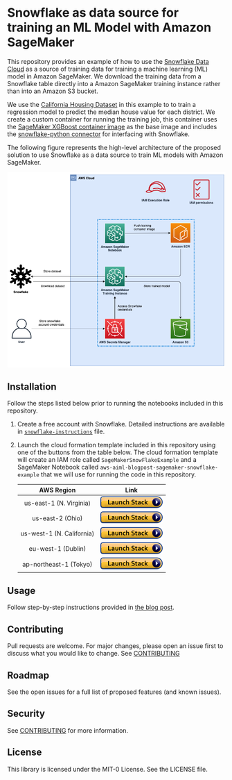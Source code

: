 # Snowflake as data source for training an ML Model with Amazon SageMaker

This repository provides an example of how to use the [Snowflake Data Cloud](https://www.snowflake.com/) as a source of training data for training a machine learning (ML) model in Amazon SageMaker. We download the training data from a Snowflake table directly into a Amazon SageMaker training instance rather than into an Amazon S3 bucket.

We use the [California Housing Dataset](https://inria.github.io/scikit-learn-mooc/python_scripts/datasets_california_housing.html) in this example to to train a regression model to predict the median house value for each district. We create a custom container for running the training job, this container uses the [SageMaker XGBoost container image](https://github.com/aws/sagemaker-xgboost-container) as the base image and includes the [snowflake-python connector](https://pypi.org/project/snowflake-connector-python/) for interfacing with Snowflake.

The following figure represents the high-level architecture of the proposed solution to use Snowflake as a data source to train ML models with Amazon SageMaker.

![Architecture](img/snowflake-sagemaker-page-1.png)

## Installation

Follow the steps listed below prior to running the notebooks included in this repository.

1. Create a free account with Snowflake. Detailed instructions are available in [`snowflake-instructions`](./snowflake-instructions.md) file.

1. Launch the cloud formation template included in this repository using one of the buttons from the table below. The cloud formation template will create an IAM role called `SageMakerSnowFlakeExample` and a SageMaker Notebook called `aws-aiml-blogpost-sagemaker-snowflake-example` that we will use for running the code in this repository.


   |AWS Region                |     Link        |
   |:------------------------:|:-----------:|
   |us-east-1 (N. Virginia)    | [<img src="./img/cloudformation-launch-stack.png">](https://console.aws.amazon.com/cloudformation/home?region=us-east-1#/stacks/new?stackName=sagemake-snowflake-example-stack&templateURL=https://aws-blogs-artifacts-public.s3.amazonaws.com/artifacts/ML-12893/sagemaker-snowflake-template.yml) |
   |us-east-2 (Ohio)          | [<img src="./img/cloudformation-launch-stack.png">](https://console.aws.amazon.com/cloudformation/home?region=us-east-2#/stacks/new?stackName=sagemake-snowflake-example-stack&templateURL=https://aws-blogs-artifacts-public.s3.amazonaws.com/artifacts/ML-12893/sagemaker-snowflake-template.yml) |
   |us-west-1 (N. California) | [<img src="./img/cloudformation-launch-stack.png">](https://console.aws.amazon.com/cloudformation/home?region=us-west-1#/stacks/new?stackName=sagemake-snowflake-example-stack&templateURL=https://aws-blogs-artifacts-public.s3.amazonaws.com/artifacts/ML-12893/sagemaker-snowflake-template.yml) |
   |eu-west-1 (Dublin)        | [<img src="./img/cloudformation-launch-stack.png">](https://console.aws.amazon.com/cloudformation/home?region=eu-west-1#/stacks/new?stackName=sagemake-snowflake-example-stack&templateURL=https://aws-blogs-artifacts-public.s3.amazonaws.com/artifacts/ML-12893/sagemaker-snowflake-template.yml) |
   |ap-northeast-1 (Tokyo)    | [<img src="./img/cloudformation-launch-stack.png">](https://console.aws.amazon.com/cloudformation/home?region=ap-northeast-1#/stacks/new?stackName=sagemake-snowflake-example-stack&templateURL=https://aws-blogs-artifacts-public.s3.amazonaws.com/artifacts/ML-12893/sagemaker-snowflake-template.yml) |

## Usage

Follow step-by-step instructions provided in [the blog post](blog_post.md).

## Contributing

Pull requests are welcome. For major changes, please open an issue first to discuss what you would like to change. See [CONTRIBUTING](./CONTRIBUTING.md)

## Roadmap

See the open issues for a full list of proposed features (and known issues).

## Security

See [CONTRIBUTING](CONTRIBUTING.md#security-issue-notifications) for more information.

## License

This library is licensed under the MIT-0 License. See the LICENSE file.

